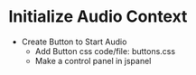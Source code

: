 # Initialize Audio Context
* Create Button to Start Audio
    * Add Button css code/file: buttons.css
    * Make a control panel in jspanel
